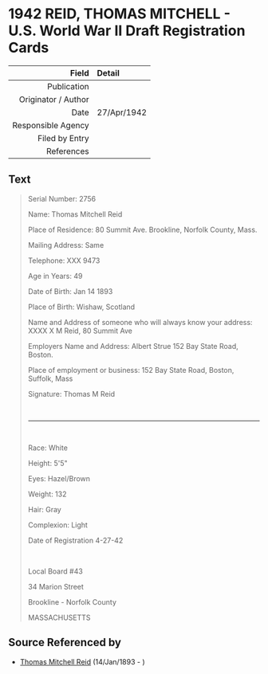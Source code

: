 ﻿---
layout: page
permalink: /sources/s10344434
---

# 1942 REID, THOMAS MITCHELL - U.S. World War II Draft Registration Cards

Field | Detail
---:|:---
Publication | 
Originator / Author | 
Date | 27/Apr/1942
Responsible Agency | 
Filed by Entry | 
References | 

## Text

> Serial Number: 2756
>
> Name: Thomas Mitchell Reid
>
> Place of Residence: 80 Summit Ave. Brookline, Norfolk County, Mass.
>
> Mailing Address: Same
>
> Telephone: XXX 9473
>
> Age in Years: 49
>
> Date of Birth: Jan 14 1893
>
> Place of Birth: Wishaw, Scotland
>
> Name and Address of someone who will always know your address: XXXX X M Reid, 80 Summit Ave
>
> Employers Name and Address: Albert Strue 152 Bay State Road, Boston.
>
> Place of employment or business: 152 Bay State Road, Boston, Suffolk, Mass
>
> Signature: Thomas M Reid
>
> <br/>
>
> ---
>
> <br/>
>
> Race: White
>
> Height: 5'5"
>
> Eyes: Hazel/Brown
>
> Weight: 132
>
> Hair: Gray
>
> Complexion: Light
>
> Date of Registration 4-27-42
>
> <br/>
>
> Local Board #43
>
> 34 Marion Street
>
> Brookline - Norfolk County
>
> MASSACHUSETTS
>

## Source Referenced by

* [Thomas Mitchell Reid](../people/@2617088@-thomas-mitchell-reid-b1893-1-14-d.md) (14/Jan/1893 - )
